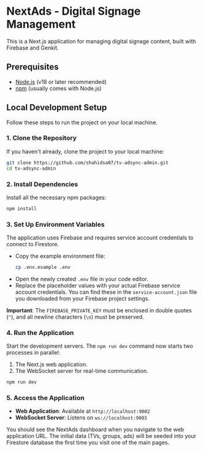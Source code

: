 # NextAds - Digital Signage Management

This is a Next.js application for managing digital signage content, built with Firebase and Genkit.

## Prerequisites

- [Node.js](https://nodejs.org/) (v18 or later recommended)
- [npm](https://www.npmjs.com/) (usually comes with Node.js)

## Local Development Setup

Follow these steps to run the project on your local machine.

### 1. Clone the Repository

If you haven't already, clone the project to your local machine:

```bash
git clone https://github.com/shahidsa07/tv-adsync-admin.git
cd tv-adsync-admin
```

### 2. Install Dependencies

Install all the necessary npm packages:

```bash
npm install
```

### 3. Set Up Environment Variables

The application uses Firebase and requires service account credentials to connect to Firestore.

- Copy the example environment file:
  ```bash
  cp .env.example .env
  ```
- Open the newly created `.env` file in your code editor.
- Replace the placeholder values with your actual Firebase service account credentials. You can find these in the `service-account.json` file you downloaded from your Firebase project settings.

**Important**: The `FIREBASE_PRIVATE_KEY` must be enclosed in double quotes (`"`), and all newline characters (`\n`) must be preserved.

### 4. Run the Application

Start the development servers. The `npm run dev` command now starts two processes in parallel:
1.  The Next.js web application.
2.  The WebSocket server for real-time communication.

```bash
npm run dev
```

### 5. Access the Application

- **Web Application**: Available at `http://localhost:9002`
- **WebSocket Server**: Listens on `ws://localhost:9003`

You should see the NextAds dashboard when you navigate to the web application URL. The initial data (TVs, groups, ads) will be seeded into your Firestore database the first time you visit one of the main pages.
